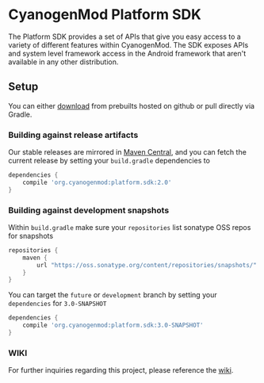 # CyanogenMod Platform SDK

The Platform SDK provides a set of APIs that give you easy access to a variety of different features within CyanogenMod. The SDK exposes APIs and system level framework access in the Android framework that aren't available in any other distribution.

## Setup

You can either [download](https://github.com/CyanogenMod/android_prebuilts_cmsdk/tree/master/current) from prebuilts hosted on github or pull directly via Gradle.


### Building against release artifacts

Our stable releases are mirrored in [Maven Central](http://search.maven.org/#search%7Cga%7C1%7Ca%3A%22platform.sdk%22), and you can fetch the current release by setting your `build.gradle` dependencies to

```gradle
dependencies {
    compile 'org.cyanogenmod:platform.sdk:2.0'
}
```

### Building against development snapshots

Within `build.gradle` make sure your `repositories` list sonatype OSS repos for snapshots

```gradle
repositories {
    maven {
        url "https://oss.sonatype.org/content/repositories/snapshots/"
    }
}
```

You can target the `future` or `development` branch by setting your `dependencies` for `3.0-SNAPSHOT`

```gradle
dependencies {
    compile 'org.cyanogenmod:platform.sdk:3.0-SNAPSHOT'
}
```

### WIKI

For further inquiries regarding this project, please reference the [wiki](https://github.com/CyanogenMod/cm_platform_sdk/wiki).
